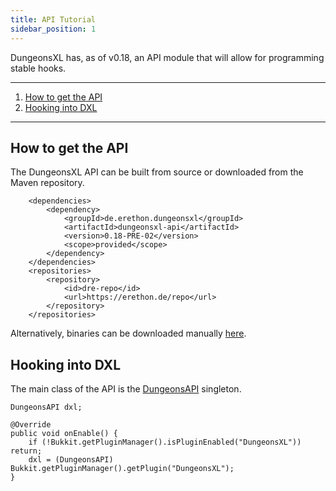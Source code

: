 ```yaml
---
title: API Tutorial
sidebar_position: 1
---
```


DungeonsXL has, as of v0.18, an API module that will allow for programming stable hooks.


***
1. [How to get the API](#how-to-get-the-api)
2. [Hooking into DXL](#hooking-into-dxl)
***

## How to get the API
The DungeonsXL API can be built from source or downloaded from the Maven repository.

```
    <dependencies>
        <dependency>
            <groupId>de.erethon.dungeonsxl</groupId>
            <artifactId>dungeonsxl-api</artifactId>
            <version>0.18-PRE-02</version>
            <scope>provided</scope>
        </dependency>
    </dependencies>
    <repositories>
        <repository>
            <id>dre-repo</id>
            <url>https://erethon.de/repo</url>
        </repository>
    </repositories>
````

Alternatively, binaries can be downloaded manually [here](https://erethon.de/repo/de/erethon/dungeonsxl/dungeonsxl-api/).

## Hooking into DXL
The main class of the API is the [DungeonsAPI](https://erethon.de/javadocs/dungeonsxl/de/erethon/dungeonsxl/api/DungeonsAPI.html) singleton.
```
DungeonsAPI dxl;

@Override
public void onEnable() {
    if (!Bukkit.getPluginManager().isPluginEnabled("DungeonsXL")) return;
    dxl = (DungeonsAPI) Bukkit.getPluginManager().getPlugin("DungeonsXL");
}
```